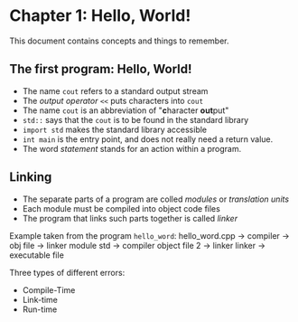 # Chapter 1: Hello, World!

This document contains concepts and things to remember.

## The first program: Hello, World!

- The name `cout` refers to a standard output stream
- The *output operator* `<<` puts characters into `cout`
- The name `cout` is an abbreviation of "**c**haracter **out**put"
- `std::` says that the `cout` is to be found in the standard library
- `import std` makes the standard library accessible
- `int main` is the entry point, and does not really need a return value.
- The word *statement* stands for an action within a program. 

## Linking

- The separate parts of a program are colled *modules* or *translation units*
- Each module must be compiled into object code files
- The program that links such parts together is called *linker*

Example taken from the program `hello_word`:
hello_word.cpp -> compiler -> obj file -> linker
module std -> compiler object file 2 -> linker 
linker -> executable file

Three types of different errors:

- Compile-Time
- Link-time
- Run-time

